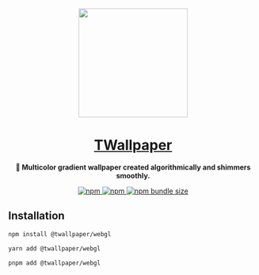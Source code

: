 <br>
<p align="center">
  <a href="https://twallpaper.js.org">
    <img height="220" src="https://twallpaper.js.org/utya.webp"/>
    <br/>
    <h1 align="center">TWallpaper</h1>
  </a>
</p>

<p align="center">
  <b>🌈 Multicolor gradient wallpaper created algorithmically and shimmers smoothly.</b>
</p>

<p align="center">
  <a href="https://www.npmjs.com/package/@twallpaper/webgl">
    <img alt="npm" src="https://img.shields.io/npm/v/@twallpaper/webgl">
  </a>
  <a href="https://www.npmjs.com/package/@twallpaper/webgl">
    <img alt="npm" src="https://img.shields.io/npm/dt/@twallpaper/webgl?color=blue">
  </a>
  <a href="https://bundlephobia.com/package/@twallpaper/webgl@latest">
    <img alt="npm bundle size" src="https://img.shields.io/bundlephobia/minzip/@twallpaper/webgl">
  </a>
</p>

## Installation

```sh
npm install @twallpaper/webgl
```

```sh
yarn add @twallpaper/webgl
```

```sh
pnpm add @twallpaper/webgl
```
